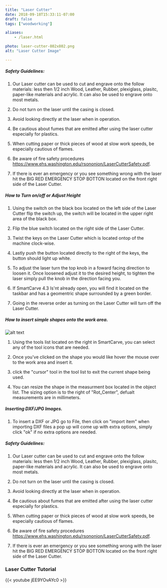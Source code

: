 ```yaml
---
title: "Laser Cutter"
date: 2018-09-18T15:33:11-07:00
draft: false
tags: ["woodworking"] 

aliases:
    - /laser.html

photo: laser-cutter-802x802.png
alt: "Laser Cutter Image"

---
```


##### Safety Guidelines:
1. Our Laser cutter can be used to cut and engrave onto the follow materials: less then 1/2 inch Wood, Leather, Rubber, plexiglass, plasitc, paper-like materials and acrylic. It can also be used to engrave onto most metals. 

2. Do not turn on the laser until the casing is closed.

3. Avoid looking directly at the laser when in operation.

4. Be cautious about fumes that are emitted after using the laser cutter especially for plastics.

5. When cutting paper or thick pieces of wood at slow work speeds, be especially cautious of flames.

6. Be aware of fire safety procedures https://www.ehs.washington.edu/rsononion/LaserCutterSafety.pdf.

7. If there is ever an emergency or you see something wrong with the laser hit the BIG RED EMERGENCY STOP BOTTON located on the front right side of the Laser Cutter.

##### How to Turn on/off or Adjust Height

1. Using the switch on the black box located on the left side of the Laser Cutter flip the switch up, the switch will be located in the upper right area of the black box.

2. Flip the blue switch located on the right side of the Laser Cutter.

3. Twist the keys on the Laser Cutter which is located ontop of the machine clock-wise.

4. Lastly push the button located directly to the right of the keys, the button should light up white.

5. To adjust the laser turn the top knob in a foward facing direction to loosen it. Once loosened adjust 
it to the desired height, to tighten the laser simply pull the knob in the direction facing you.

6. If SmartCarve 4.3 Is'nt already open, you will find it located on the taskbar and has a geomentric shape surrounded by a green border. 

7. Going in the reverse order as turning on the Laser Cutter will turn off the Laser Cutter.

##### How to insert simple shapes onto the work area.

![alt text](/equipment/smart-carve-with-text.jpg "photo example")


1. Using the tools list located on the right in SmartCarve, you can select any of the tool icons that are needed.

2. Once you've clicked on the shape you would like hover the mouse over to the work area and insert it.

3. click the "cursor" tool in the tool list to exit the current shape being used.

4. You can resize the shape in the measurment box located in the object list. The sizing option is to the right of "Rot_Center", defualt measurements are in millimeters.

##### Inserting DXF/JPG Images.
1. To insert a DXF or JPG go to File, then click on "import item" when importing DXF files a pop up will come up with extra options, simply click "ok" if no extra options are needed.

##### Safety Guidelines:
1. Our Laser cutter can be used to cut and engrave onto the follow materials: less then 1/2 inch Wood, Leather, Rubber, plexiglass, plasitc, paper-like materials and acrylic. It can also be used to engrave onto most metals. 

2. Do not turn on the laser until the casing is closed.

3. Avoid looking directly at the laser when in operation.

4. Be cautious about fumes that are emitted after using the laser cutter especially for plastics.

5. When cutting paper or thick pieces of wood at slow work speeds, be especially cautious of flames.

6. Be aware of fire safety procedures https://www.ehs.washington.edu/rsononion/LaserCutterSafety.pdf.

7. If there is ever an emergency or you see something wrong with the laser hit the BIG RED EMERGENCY STOP BOTTON located on the front right side of the Laser Cutter.

### Laser Cutter Tutorial
{{< youtube jEE9YOvAYc0 >}}
